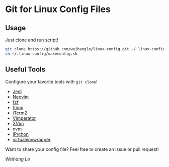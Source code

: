 Git for Linux Config Files
==========================

Usage
-----
Just clone and run script!

```bash
git clone https://github.com/weihanglo/linux-config.git ~/.linux-config
sh ~/.linux-config/makeconfig.sh
```

Useful Tools
------------

Configure your favorite tools with `git clone`!

- [Jedi](http://jedi.jedidjah.ch)
- [Neovim](https://neovim.io)
- [fzf](https://github.com/junegunn/fzf)
- [tmux](https://tmux.github.io)
- [iTerm2](https://www.iterm2.com)
- [Vimperator](http://www.vimperator.org)
- [XVim](http://xvim.org)
- [nvm](https://github.com/creationix/nvm)
- [IPython](https://ipython.org)
- [virtualenvwrapper](http://virtualenvwrapper.readthedocs.org)

Want to share your config file? 
Feel free to create an issue or pull request!

*Weihang Lo*
